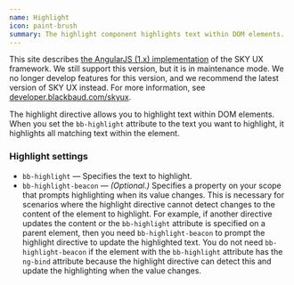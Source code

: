 ```yaml
---
name: Highlight
icon: paint-brush
summary: The highlight component highlights text within DOM elements.
---
```


<bb-alert bb-alert-type="warning">This site describes <a href="https://angularjs.org/">the AngularJS (1.x) implementation</a> of the SKY UX framework. We still support this version, but it is in maintenance mode. We no longer develop features for this version, and we recommend the latest version of SKY UX instead. For more information, see <a href="https://developer.blackbaud.com/skyux">developer.blackbaud.com/skyux</a>.</bb-alert>


The highlight directive allows you to highlight text within DOM elements. When you set the `bb-highlight` attribute to the text you want to highlight, it highlights all matching text within the element.

### Highlight settings ###
- `bb-highlight` &mdash; Specifies the text to highlight.
- `bb-highlight-beacon` &mdash; *(Optional.)* Specifies a property on your scope that prompts highlighting when its value changes. This is necessary for scenarios where the highlight directive cannot detect changes to the content of the element to highlight. For example, if another directive updates the content or the `bb-highlight` attribute is specified on a parent element, then you need `bb-highlight-beacon` to prompt the highlight directive to update the highlighted text. You do not need `bb-highlight-beacon` if the element with the `bb-highlight` attribute has the `ng-bind` attribute because the highlight directive can detect this and update the highlighting when the value changes.
